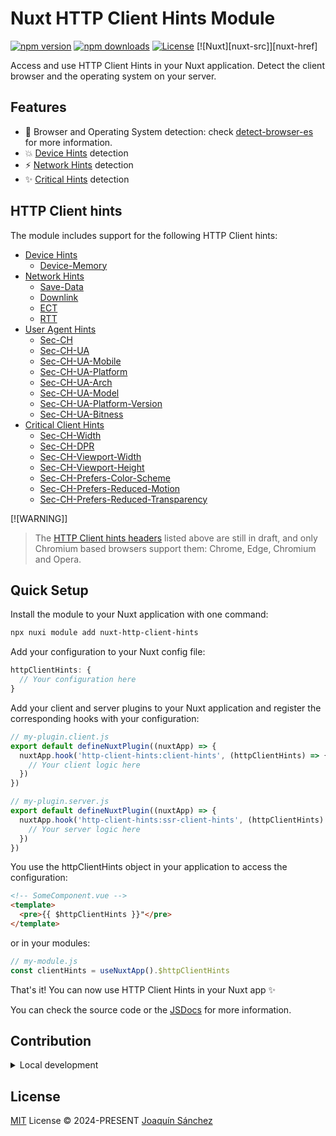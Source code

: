 # Nuxt HTTP Client Hints Module

[![npm version][npm-version-src]][npm-version-href]
[![npm downloads][npm-downloads-src]][npm-downloads-href]
[![License][license-src]][license-href]
[![Nuxt][nuxt-src]][nuxt-href]

Access and use HTTP Client Hints in your Nuxt application. Detect the client browser and the operating system on your server.

## Features

- 🚀 Browser and Operating System detection: check [detect-browser-es](https://www.npmjs.com/package/detect-browser-es) for more information.
- 💥 [Device Hints](https://developer.mozilla.org/en-US/docs/Web/HTTP/Headers#client_hints) detection
- ⚡ [Network Hints](https://developer.mozilla.org/en-US/docs/Web/HTTP/Headers#client_hints) detection
- ✨ [Critical Hints](https://developer.mozilla.org/en-US/docs/Web/HTTP/Client_hints#critical_client_hints) detection

## HTTP Client hints

The module includes support for the following HTTP Client hints:
- [Device Hints](https://developer.mozilla.org/en-US/docs/Web/HTTP/Headers#client_hints)
  - [Device-Memory](https://developer.mozilla.org/en-US/docs/Web/HTTP/Headers/Device-Memory)
- [Network Hints](https://developer.mozilla.org/en-US/docs/Web/HTTP/Headers#client_hints)
  - [Save-Data](https://developer.mozilla.org/en-US/docs/Web/HTTP/Headers/Save-Data)
  - [Downlink](https://developer.mozilla.org/en-US/docs/Web/HTTP/Headers/Downlink)
  - [ECT](https://developer.mozilla.org/en-US/docs/Web/HTTP/Headers/ECT)
  - [RTT](https://developer.mozilla.org/en-US/docs/Web/HTTP/Headers/RTT)
- [User Agent Hints](https://github.com/WICG/ua-client-hints)
  - [Sec-CH](https://developer.mozilla.org/en-US/docs/Web/HTTP/Headers/Sec-CH)
  - [Sec-CH-UA](https://developer.mozilla.org/en-US/docs/Web/HTTP/Headers/Sec-CH-UA)
  - [Sec-CH-UA-Mobile](https://developer.mozilla.org/en-US/docs/Web/HTTP/Headers/Sec-CH-UA-Mobile)
  - [Sec-CH-UA-Platform](https://developer.mozilla.org/en-US/docs/Web/HTTP/Headers/Sec-CH-UA-Platform)
  - [Sec-CH-UA-Arch](https://developer.mozilla.org/en-US/docs/Web/HTTP/Headers/Sec-CH-UA-Arch)
  - [Sec-CH-UA-Model](https://developer.mozilla.org/en-US/docs/Web/HTTP/Headers/Sec-CH-UA-Model)
  - [Sec-CH-UA-Platform-Version](https://developer.mozilla.org/en-US/docs/Web/HTTP/Headers/Sec-CH-UA-Platform-Version) 
  - [Sec-CH-UA-Bitness](https://developer.mozilla.org/en-US/docs/Web/HTTP/Headers/Sec-CH-UA-Bitness)
- [Critical Client Hints](https://developer.mozilla.org/en-US/docs/Web/HTTP/Client_hints#critical_client_hints)
  - [Sec-CH-Width](https://developer.mozilla.org/en-US/docs/Web/HTTP/Headers/Sec-CH-Width)
  - [Sec-CH-DPR](https://developer.mozilla.org/en-US/docs/Web/HTTP/Headers/Sec-CH-DPR)
  - [Sec-CH-Viewport-Width](https://developer.mozilla.org/en-US/docs/Web/HTTP/Headers/Sec-CH-Viewport-Width)
  - [Sec-CH-Viewport-Height](https://developer.mozilla.org/en-US/docs/Web/HTTP/Headers/Sec-CH-Viewport-Height) 
  - [Sec-CH-Prefers-Color-Scheme](https://developer.mozilla.org/en-US/docs/Web/HTTP/Headers/Sec-CH-Prefers-Color-Scheme)
  - [Sec-CH-Prefers-Reduced-Motion](https://developer.mozilla.org/en-US/docs/Web/HTTP/Headers/Sec-CH-Prefers-Reduced-Motion)
  - [Sec-CH-Prefers-Reduced-Transparency](https://developer.mozilla.org/en-US/docs/Web/HTTP/Headers/Sec-CH-Prefers-Reduced-Transparency)

[![WARNING]]
> The [HTTP Client hints headers](https://developer.mozilla.org/en-US/docs/Web/HTTP/Client_hints) listed above are still in draft, and only Chromium based browsers support them: Chrome, Edge, Chromium and Opera.

## Quick Setup

Install the module to your Nuxt application with one command:

```bash
npx nuxi module add nuxt-http-client-hints
```

Add your configuration to your Nuxt config file:

```js
httpClientHints: {
  // Your configuration here
}
```

Add your client and server plugins to your Nuxt application and register the corresponding hooks with your configuration:

```js
// my-plugin.client.js
export default defineNuxtPlugin((nuxtApp) => {
  nuxtApp.hook('http-client-hints:client-hints', (httpClientHints) => {
    // Your client logic here
  })
})
```

```js
// my-plugin.server.js
export default defineNuxtPlugin((nuxtApp) => {
  nuxtApp.hook('http-client-hints:ssr-client-hints', (httpClientHints) => {
    // Your server logic here
  })
})
```

You use the httpClientHints object in your application to access the configuration:

```html
<!-- SomeComponent.vue -->
<template>
  <pre>{{ $httpClientHints }}"</pre>
</template>
```

or in your modules:
```js
// my-module.js
const clientHints = useNuxtApp().$httpClientHints
```

That's it! You can now use HTTP Client Hints in your Nuxt app ✨

You can check the source code or the [JSDocs](https://www.jsdocs.io/package/nuxt-http-client-hints) for more information.

## Contribution

<details>
  <summary>Local development</summary>
  
  ```bash
  # Install dependencies
  pnpm install
  
  # Generate type stubs
  pnpm run dev:prepare
  
  # Develop with the playground
  pnpm run dev
  
  # Build the playground
  pnpm run dev:build
  
  # Run ESLint
  pnpm run lint
  
  # Run Vitest
  pnpm run test
  pnpm run test:watch
  ```

</details>


## License

[MIT](./LICENSE) License © 2024-PRESENT [Joaquín Sánchez](https://github.com/userquin)

<!-- Badges -->

[npm-version-src]: https://img.shields.io/npm/v/nuxt-http-client-hints?style=flat&colorA=18181B&colorB=F0DB4F
[npm-version-href]: https://npmjs.com/package/nuxt-http-client-hints
[npm-downloads-src]: https://img.shields.io/npm/dm/nuxt-http-client-hints?style=flat&colorA=18181B&colorB=F0DB4F
[npm-downloads-href]: https://npmjs.com/package/nuxt-http-client-hints
[jsdocs-src]: https://img.shields.io/badge/jsdocs-reference-080f12?style=flat&colorA=18181B&colorB=F0DB4F
[jsdocs-href]: https://www.jsdocs.io/package/nuxt-http-client-hints
[license-src]: https://img.shields.io/github/license/userquin/nuxt-http-client-hints.svg?style=flat&colorA=18181B&colorB=F0DB4F
[license-href]: https://github.com/userquin/nuxt-http-client-hints/blob/main/LICENSE

